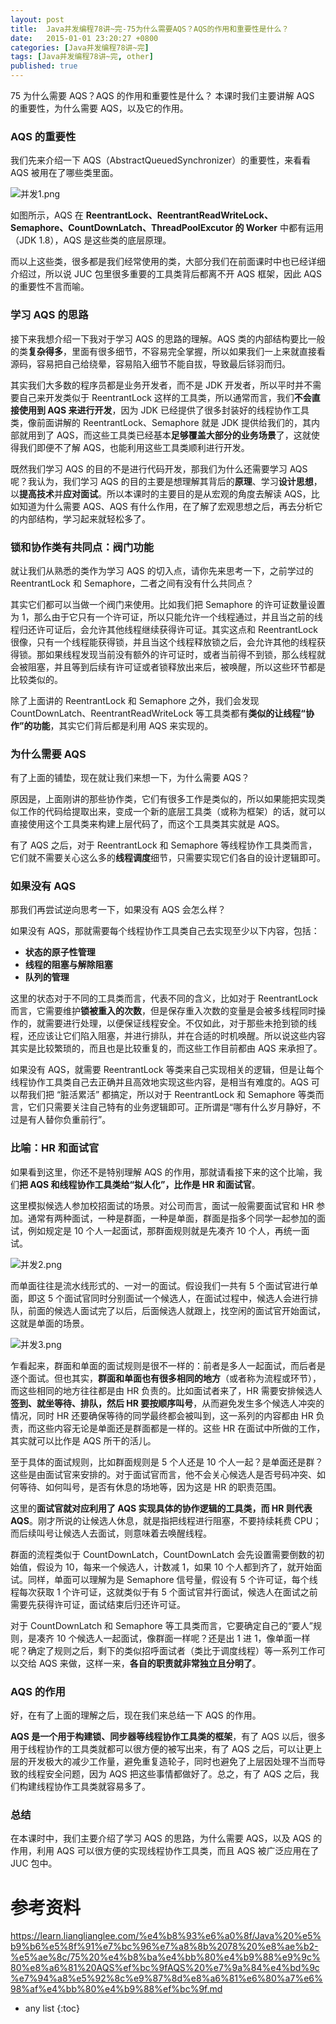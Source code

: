```yaml
---
layout: post
title:  Java并发编程78讲~完-75为什么需要AQS？AQS的作用和重要性是什么？
date:   2015-01-01 23:20:27 +0800
categories: [Java并发编程78讲~完]
tags: [Java并发编程78讲~完, other]
published: true
---
```




75 为什么需要 AQS？AQS 的作用和重要性是什么？
本课时我们主要讲解 AQS 的重要性，为什么需要 AQS，以及它的作用。

### AQS 的重要性

我们先来介绍一下 AQS（AbstractQueuedSynchronizer）的重要性，来看看 AQS 被用在了哪些类里面。

![并发1.png](https://learn.lianglianglee.com/%e4%b8%93%e6%a0%8f/Java%20%e5%b9%b6%e5%8f%91%e7%bc%96%e7%a8%8b%2078%20%e8%ae%b2-%e5%ae%8c/assets/Ciqah16mdUSAMRBKAAMgEaW4ZPQ663.png)

如图所示，AQS 在 **ReentrantLock、ReentrantReadWriteLock、Semaphore、CountDownLatch、ThreadPoolExcutor 的 Worker** 中都有运用（JDK 1.8），AQS 是这些类的底层原理。

而以上这些类，很多都是我们经常使用的类，大部分我们在前面课时中也已经详细介绍过，所以说 JUC 包里很多重要的工具类背后都离不开 AQS 框架，因此 AQS 的重要性不言而喻。

### 学习 AQS 的思路

接下来我想介绍一下我对于学习 AQS 的思路的理解。AQS 类的内部结构要比一般的类**复杂得多**，里面有很多细节，不容易完全掌握，所以如果我们一上来就直接看源码，容易把自己给绕晕，容易陷入细节不能自拔，导致最后铩羽而归。

其实我们大多数的程序员都是业务开发者，而不是 JDK 开发者，所以平时并不需要自己来开发类似于 ReentrantLock 这样的工具类，所以通常而言，我们**不会直接使用到 AQS 来进行开发**，因为 JDK 已经提供了很多封装好的线程协作工具类，像前面讲解的 ReentrantLock、Semaphore 就是 JDK 提供给我们的，其内部就用到了 AQS，而这些工具类已经基本**足够覆盖大部分的业务场景**了，这就使得我们即便不了解 AQS，也能利用这些工具类顺利进行开发。

既然我们学习 AQS 的目的不是进行代码开发，那我们为什么还需要学习 AQS 呢？我认为，我们学习 AQS 的目的主要是想理解其背后的**原理**、学习**设计思想**，以**提高技术**并**应对面试**。所以本课时的主要目的是从宏观的角度去解读 AQS，比如知道为什么需要 AQS、AQS 有什么作用，在了解了宏观思想之后，再去分析它的内部结构，学习起来就轻松多了。

### 锁和协作类有共同点：阀门功能

就让我们从熟悉的类作为学习 AQS 的切入点，请你先来思考一下，之前学过的 ReentrantLock 和 Semaphore，二者之间有没有什么共同点？

其实它们都可以当做一个阀门来使用。比如我们把 Semaphore 的许可证数量设置为 1，那么由于它只有一个许可证，所以只能允许一个线程通过，并且当之前的线程归还许可证后，会允许其他线程继续获得许可证。其实这点和 ReentrantLock 很像，只有一个线程能获得锁，并且当这个线程释放锁之后，会允许其他的线程获得锁。那如果线程发现当前没有额外的许可证时，或者当前得不到锁，那么线程就会被阻塞，并且等到后续有许可证或者锁释放出来后，被唤醒，所以这些环节都是比较类似的。

除了上面讲的 ReentrantLock 和 Semaphore 之外，我们会发现 CountDownLatch、ReentrantReadWriteLock 等工具类都有**类似的让线程“协作”的功能**，其实它们背后都是利用 AQS 来实现的。

### 为什么需要 AQS

有了上面的铺垫，现在就让我们来想一下，为什么需要 AQS？

原因是，上面刚讲的那些协作类，它们有很多工作是类似的，所以如果能把实现类似工作的代码给提取出来，变成一个新的底层工具类（或称为框架）的话，就可以直接使用这个工具类来构建上层代码了，而这个工具类其实就是 AQS。

有了 AQS 之后，对于 ReentrantLock 和 Semaphore 等线程协作工具类而言，它们就不需要关心这么多的**线程调度**细节，只需要实现它们各自的设计逻辑即可。

### 如果没有 AQS

那我们再尝试逆向思考一下，如果没有 AQS 会怎么样？

如果没有 AQS，那就需要每个线程协作工具类自己去实现至少以下内容，包括：

* **状态的原子性管理**
* **线程的阻塞与解除阻塞**
* **队列的管理**

这里的状态对于不同的工具类而言，代表不同的含义，比如对于 ReentrantLock 而言，它需要维护**锁被重入的次数**，但是保存重入次数的变量是会被多线程同时操作的，就需要进行处理，以便保证线程安全。不仅如此，对于那些未抢到锁的线程，还应该让它们陷入阻塞，并进行排队，并在合适的时机唤醒。所以说这些内容其实是比较繁琐的，而且也是比较重复的，而这些工作目前都由 AQS 来承担了。

如果没有 AQS，就需要 ReentrantLock 等类来自己实现相关的逻辑，但是让每个线程协作工具类自己去正确并且高效地实现这些内容，是相当有难度的。AQS 可以帮我们把 “脏活累活” 都搞定，所以对于 ReentrantLock 和 Semaphore 等类而言，它们只需要关注自己特有的业务逻辑即可。正所谓是“哪有什么岁月静好，不过是有人替你负重前行”。

### 比喻：HR 和面试官

如果看到这里，你还不是特别理解 AQS 的作用，那就请看接下来的这个比喻，我们**把 AQS 和线程协作工具类给“拟人化”，比作是 HR 和面试官**。

这里模拟候选人参加校招面试的场景。对公司而言，面试一般需要面试官和 HR 参加。通常有两种面试，一种是群面，一种是单面，群面是指多个同学一起参加的面试，例如规定是 10 个人一起面试，那群面规则就是先凑齐 10 个人，再统一面试。

![并发2.png](https://learn.lianglianglee.com/%e4%b8%93%e6%a0%8f/Java%20%e5%b9%b6%e5%8f%91%e7%bc%96%e7%a8%8b%2078%20%e8%ae%b2-%e5%ae%8c/assets/CgoCgV6meLSAIJhqAAFbtx6oz1U847.png)

而单面往往是流水线形式的、一对一的面试。假设我们一共有 5 个面试官进行单面，即这 5 个面试官同时分别面试一个候选人，在面试过程中，候选人会进行排队，前面的候选人面试完了以后，后面候选人就跟上，找空闲的面试官开始面试，这就是单面的场景。

![并发3.png](https://learn.lianglianglee.com/%e4%b8%93%e6%a0%8f/Java%20%e5%b9%b6%e5%8f%91%e7%bc%96%e7%a8%8b%2078%20%e8%ae%b2-%e5%ae%8c/assets/Ciqah16meL6AWGzVAAEpniT-r2k348.png)

乍看起来，群面和单面的面试规则是很不一样的：前者是多人一起面试，而后者是逐个面试。但也其实，**群面和单面也有很多相同的地方**（或者称为流程或环节），而这些相同的地方往往都是由 HR 负责的。比如面试者来了，HR 需要安排候选人**签到、就坐等待、排队，然后 HR 要按顺序叫号**，从而避免发生多个候选人冲突的情况，同时 HR 还要确保等待的同学最终都会被叫到，这一系列的内容都由 HR 负责，而这些内容无论是单面还是群面都是一样的。这些 HR 在面试中所做的工作，其实就可以比作是 AQS 所干的活儿。

至于具体的面试规则，比如群面规则是 5 个人还是 10 个人一起？是单面还是群？这些是由面试官来安排的。对于面试官而言，他不会关心候选人是否号码冲突、如何等待、如何叫号，是否有休息的场地等，因为这是 HR 的职责范围。

这里的**面试官就对应利用了 AQS 实现具体的协作逻辑的工具类，而 HR 则代表 AQS**。刚才所说的让候选人休息，就是指把线程进行阻塞，不要持续耗费 CPU；而后续叫号让候选人去面试，则意味着去唤醒线程。

群面的流程类似于 CountDownLatch，CountDownLatch 会先设置需要倒数的初始值，假设为 10，每来一个候选人，计数减 1，如果 10 个人都到齐了，就开始面试。同样，单面可以理解为是 Semaphore 信号量，假设有 5 个许可证，每个线程每次获取 1 个许可证，这就类似于有 5 个面试官并行面试，候选人在面试之前需要先获得许可证，面试结束后归还许可证。

对于 CountDownLatch 和 Semaphore 等工具类而言，它要确定自己的“要人”规则，是凑齐 10 个候选人一起面试，像群面一样呢？还是出 1 进 1，像单面一样呢？确定了规则之后，剩下的类似招呼面试者（类比于调度线程）等一系列工作可以交给 AQS 来做，这样一来，**各自的职责就非常独立且分明了**。

### AQS 的作用

好，在有了上面的理解之后，现在我们来总结一下 AQS 的作用。

**AQS 是一个用于构建锁、同步器等线程协作工具类的框架**，有了 AQS 以后，很多用于线程协作的工具类就都可以很方便的被写出来，有了 AQS 之后，可以让更上层的开发极大的减少工作量，避免重复造轮子，同时也避免了上层因处理不当而导致的线程安全问题，因为 AQS 把这些事情都做好了。总之，有了 AQS 之后，我们构建线程协作工具类就容易多了。

### 总结

在本课时中，我们主要介绍了学习 AQS 的思路，为什么需要 AQS，以及 AQS 的作用，利用 AQS 可以很方便的实现线程协作工具类，而且 AQS 被广泛应用在了 JUC 包中。




# 参考资料

https://learn.lianglianglee.com/%e4%b8%93%e6%a0%8f/Java%20%e5%b9%b6%e5%8f%91%e7%bc%96%e7%a8%8b%2078%20%e8%ae%b2-%e5%ae%8c/75%20%e4%b8%ba%e4%bb%80%e4%b9%88%e9%9c%80%e8%a6%81%20AQS%ef%bc%9fAQS%20%e7%9a%84%e4%bd%9c%e7%94%a8%e5%92%8c%e9%87%8d%e8%a6%81%e6%80%a7%e6%98%af%e4%bb%80%e4%b9%88%ef%bc%9f.md

* any list
{:toc}
